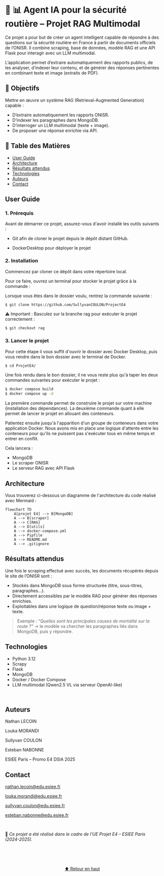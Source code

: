 # 🧠 📊 Agent IA pour la sécurité routière – Projet RAG Multimodal

Ce projet a pour but de créer un agent intelligent capable de répondre à des questions sur la sécurité routière en France à partir de documents officiels de l’ONISR.
Il combine scraping, base de données, modèle RAG et une API Flask pour interagir avec un LLM multimodal.

L’application permet d’extraire automatiquement des rapports publics, de les analyser, d’indexer leur contenu, et de générer des réponses pertinentes en combinant texte et image (extraits de PDF).

## 🚀 Objectifs
Mettre en œuvre un système RAG (Retrieval-Augmented Generation) capable :

- D’extraire automatiquement les rapports ONISR.
- D’indexer les paragraphes dans MongoDB.
- D’interroger un LLM multimodal (texte + image).
- De proposer une réponse enrichie via API.

## 📑 Table des Matières

- [User Guide](#user-guide)
- [Architecture](#architecture)
- [Résultats attendus](#résultats-attendus)
- [Technologies](#technologies)
- [Auteurs](#auteurs)
- [Contact](#contact)


## User Guide 

### 1. Prérequis 

Avant de démarrer ce projet, assurez-vous d'avoir installé les outils suivants :

- Git afin de cloner le projet depuis le dépôt distant GitHub.

- DockerDesktop pour déployer le projet 

### 2. Installation

Commencez par cloner ce dépôt dans votre répertoire local.

Pour ce faire, ouvrez un terminal pour stocker le projet grâce à la commande :

Lorsque vous êtes dans le dossier voulu, rentrez la commande suivante :
```bash
$ git clone https://github.com/SullyvanCOULON/ProjectE4
```

⚠️ Important : Basculez sur la branche rag pour exécuter le projet correctement :
```bash
$ git checkout rag
```

### 3. Lancer le projet

Pour cette étape il vous suffit d'ouvrir le dossier avec Docker Desktop, puis vous rendre dans le bon dossier avec le terminal de Docker.

```bash
$ cd ProjetE4/
```

Une fois rendu dans le bon dossier, il ne vous reste plus qu'à taper les deux commandes suivantes pour exécuter le projet :

```bash
$ docker compose build
$ docker compose up -d
```

La première commande permet de construire le projet sur votre machine (installation des dépendances). La deuxième commande quant à elle permet de lancer le projet en allouant des conteneurs. 

Patientez ensuite jusqu'à l'apparition d'un groupe de conteneurs dans votre application Docker. Nous avons mis en place une logique d'attente entre les conteneurs pour qu'ils ne puissent pas s'exécuter tous en même temps et entrer en conflit. 

Cela lancera :
- MongoDB
- Le scraper ONISR
- Le serveur RAG avec API Flask


## Architecture

Vous trouverez ci-dessous un diagramme de l'architecture du code réalisé avec Mermaid :
```mermaid
flowchart TD
    A[projet E4] --> B[MongoDB]
    A --> B[scraper]
    A --> C[RAG]
    A --> D[utils]
    A --> docker-compose.yml
    A --> Pipfile
    A --> README.md
    A --> .gitignore
```
## Résultats attendus

Une fois le scraping effectué avec succès, les documents récupérés depuis le site de l’ONISR sont :

- Stockés dans MongoDB sous forme structurée (titre, sous-titres, paragraphes...).
- Directement accessibles par le modèle RAG pour générer des réponses enrichies.
- Exploitables dans une logique de question/réponse texte ou image + texte.

> Exemple : *“Quelles sont les principales causes de mortalité sur la route ?”* → le modèle va chercher les paragraphes liés dans MongoDB, puis y répondre.

## Technologies
- Python 3.12
- Scrapy
- Flask
- MongoDB
- Docker / Docker Compose
- LLM multimodal (Qwen2.5 VL via serveur OpenAI-like)

<br>

## Auteurs

Nathan LECOIN 

Louka MORANDI

Sullyvan COULON

Esteban NABONNE 

ESIEE Paris – Promo E4 DSIA 2025

## Contact

nathan.lecoin@edu.esiee.fr

louka.morandi@edu.esiee.fr

sullyvan.coulon@edu.esiee.fr

esteban.nabonne@edu.esiee.fr

<br>

🎯 *Ce projet a été réalisé dans le cadre de l’UE Projet E4 – ESIEE Paris (2024-2025).*

<br>
<br>
<br>

<p align="center"><a href="#top">⬆ Retour en haut</a></p>
